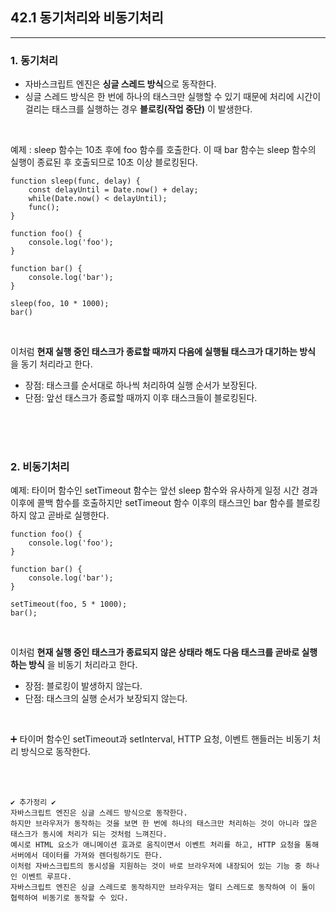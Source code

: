 ## 42.1 동기처리와 비동기처리
---

### 1. 동기처리
+ 자바스크립트 엔진은 **싱글 스레드 방식**으로 동작한다.
+ 싱글 스레드 방식은 한 번에 하나의 태스크만 실행할 수 있기 때문에 처리에 시간이 걸리는 태스크를 실행하는 경우 **블로킹(작업 중단)** 이 발생한다.

<br />

 예제 : sleep 함수는 10초 후에 foo 함수를 호출한다. 이 때 bar 함수는 sleep 함수의 실행이 종료된 후 호출되므로 10초 이상 
블로킹된다.

<pre><code>function sleep(func, delay) {
    const delayUntil = Date.now() + delay;
    while(Date.now() < delayUntil);
    func();
}

function foo() {
    console.log('foo');
}

function bar() {
    console.log('bar');
}

sleep(foo, 10 * 1000);
bar()
</code></pre>

<br/>

이처럼 **현재 실행 중인 태스크가 종료할 때까지 다음에 실행될 태스크가 대기하는 방식** 을 동기 처리라고 한다.   
 + 장점: 태스크를 순서대로 하나씩 처리하여 실행 순서가 보장된다. 
 + 단점: 앞선 태스크가 종료할 때까지 이후 태스크들이 블로킹된다.
 
<br/>
<br/>
<br/>

### 2. 비동기처리
예제: 타이머 함수인 setTimeout 함수는 앞선 sleep 함수와 유사하게 일정 시간 경과 이후에 콜백 함수를 호출하지만 setTimeout 함수 이후의 태스크인 bar 함수를 블로킹하지 않고 곧바로 실행한다.  

<pre><code>function foo() {
    console.log('foo');
}

function bar() {
    console.log('bar');
}

setTimeout(foo, 5 * 1000);
bar();
</code></pre>

<br/>

이처럼 **현재 실행 중인 태스크가 종료되지 않은 상태라 해도 다음 태스크를 곧바로 실행하는 방식** 을 비동기 처리라고 한다.
+ 장점: 블로킹이 발생하지 않는다.
+ 단점: 태스크의 실행 순서가 보장되지 않는다.

<br/>

➕ 타이머 함수인 setTimeout과 setInterval, HTTP 요청, 이벤트 핸들러는 비동기 처리 방식으로 동작한다.

<br />
<br />

```
✔ 추가정리 ✔
자바스크립트 엔진은 싱글 스레드 방식으로 동작한다. 
하지만 브라우저가 동작하는 것을 보면 한 번에 하나의 태스크만 처리하는 것이 아니라 많은 태스크가 동시에 처리가 되는 것처럼 느껴진다. 
예시로 HTML 요소가 애니메이션 효과로 움직이면서 이벤트 처리를 하고, HTTP 요청을 통해 서버에서 데이터를 가져와 렌더링하기도 한다. 
이처럼 자바스크립트의 동시성을 지원하는 것이 바로 브라우저에 내장되어 있는 기능 중 하나인 이벤트 루프다. 
자바스크립트 엔진은 싱글 스레드로 동작하지만 브라우저는 멀티 스레드로 동작하여 이 둘이 협력하여 비동기로 동작할 수 있다.
```

